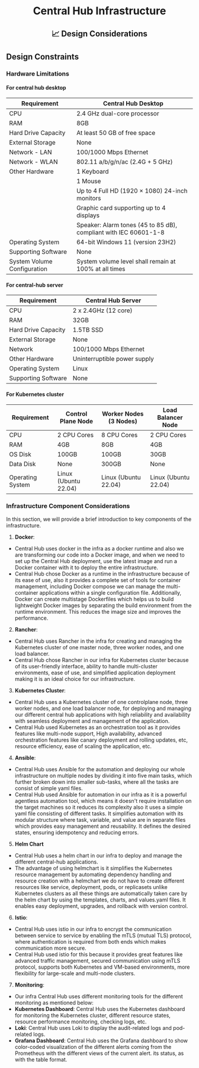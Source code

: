 <div align="center">
<h1>Central Hub Infrastructure</h1>
<h2> 📈 Design Considerations </h2>
</div>

## Design Constraints

### Hardware Limitations

#### **For central hub desktop**

| Requirement  | Central Hub Desktop |
| ------------- | ------------- |
| CPU  | 2.4 GHz dual-core processor  |
| RAM  | 8GB  |
| Hard Drive Capacity  | At least 50 GB of free space |
| External Storage  | None  |
| Network - LAN | 100/1000 Mbps Ethernet  |
| Network - WLAN | 802.11 a/b/g/n/ac (2.4G + 5 GHz)  |
| Other Hardware  | 1 Keyboard  |
|| 1 Mouse  |
|| Up to 4 Full HD (1920 × 1080) 24-inch monitors |
|| Graphic card supporting up to 4 displays |
|| Speaker: Alarm tones (45 to 85 dB), compliant with IEC 60601-1-8 |
| Operating System  | 64-bit Windows 11 (version 23H2)  |
| Supporting Software  | None  |
| System Volume Configuration	| System volume level shall remain at 100% at all times |

#### **For central-hub server**

| Requirement  | Central Hub Server |
| ------------- | ------------- |
| CPU  | 2 x 2.4GHz (12 core)  |
| RAM  | 32GB  |
| Hard Drive Capacity  | 1.5TB SSD  |
| External Storage  | None  |
| Network  | 100/1000 Mbps Ethernet  |
| Other Hardware  | Uninterruptible power supply  |
| Operating System  | Linux  |
| Supporting Software  | None  |

#### **For Kubernetes cluster**

| Requirement  | Control Plane Node | Worker Nodes (3 Nodes) | Load Balancer Node |
| ------------- | ------------- | ------------- | ------------- |
| CPU  | 2 CPU Cores  | 8 CPU Cores  | 2 CPU Cores  |
| RAM  | 4GB  | 8GB  | 4GB  |
| OS Disk  | 100GB  | 100GB  | 30GB  |
| Data Disk  | None  | 300GB | None |
| Operating System  | Linux (Ubuntu 22.04) | Linux (Ubuntu 22.04)| Linux (Ubuntu 22.04)|

### Infrastructure Component Considerations

In this section, we will provide a brief introduction to key components of the infrastructure.

1. **Docker**:
- Central Hub uses docker in the infra as a docker runtime and also we are transforming our code into a Docker image, and when we need to set up the Central Hub deployment, use the latest image 
  and run a Docker container with it to deploy the entire infrastructure.
- Central Hub chose Docker as a runtime in the infrastructure because of its ease of use, also it provides a complete set of tools for container management, including Docker compose we can manage the 
  multi-container applications within a single configuration file. Additionally, Docker can create multistage Dockerfiles which helps us to build lightweight Docker images by separating the build environment 
  from the runtime environment. This reduces the image size and improves the performance.


2. **Rancher**:
- Central Hub uses Rancher in the infra for creating and managing the Kubernetes cluster of one master node, three worker nodes, and one load balancer.
- Central Hub chose Rancher in our infra for Kubernetes cluster because of its user-friendly interface, ability to handle multi-cluster environments, ease of use, and simplified application deployment making 
  it is an ideal choice for our infrastructure.


3. **Kubernetes Cluster**:
- Central Hub uses a Kubernetes cluster of one controlplane node, three worker nodes, and one load balancer node, for deploying and managing our different central hub applications with high reliability and 
  availability    with seamless deployment and management of the application.
- Central Hub used Kubernetes as an orchestration tool as it provides features like multi-node support, High availability, advanced orchestration features like canary deployment and rolling updates, etc, 
  resource efficiency, ease of scaling the application, etc.


4. **Ansible**:
- Central Hub uses Ansible for the automation and deploying our whole infrastructure on multiple nodes by dividing it into five main tasks, which further broken down into smaller sub-tasks, where all the tasks 
  are consist of simple yaml files.
- Central Hub used Ansible for automation in our infra as it is a powerful agentless automation tool, which means it doesn't require installation on the target machines so it reduces its complexity also it uses 
  a simple yaml file consisting of different tasks. It simplifies automation with its modular structure where task, variable, and value are in separate files which provides easy management and reusability. It 
  defines the desired states, ensuring idempotency and reducing errors.


5. **Helm Chart**
- Central Hub uses a helm chart in our infra to deploy and manage the different central-hub applications.
- The advantage of using helmchart is it simplifies the Kubernetes resource management by automating dependency handling and resource creation with a helmchart we do not have to create different resources like 
  service, deployment, pods, or replicasets unlike Kubernetes clusters as all these things are automatically taken care by the helm chart by using the templates, charts, and values.yaml files. It enables easy 
  deployment, upgrades, and rollback with version control.


6. **Istio**:
- Central Hub uses istio in our infra to encrypt the communication between service to service by enabling the mTLS (mutual TLS) protocol, where authentication is required from both ends which makes 
  communication more secure.
- Central Hub used istio for this because it provides great features like advanced traffic management, secured communication using mTLS protocol, supports both Kubernetes and VM-based environments, more 
  flexibility for large-scale and multi-node clusters.


7. **Monitoring**:
- Our infra Central Hub uses different monitoring tools for the different monitoring as mentioned below:
- **Kubernetes Dashboard**: Central Hub uses the Kubernetes dashboard for monitoring the Kubernetes cluster, different resource states, resource performance monitoring, checking logs, etc.
- **Loki**: Central Hub uses Loki to display the audit-related logs and pod-related logs.
- **Grafana Dashboard**: Central Hub uses the Grafana dashboard to show color-coded visualization of the different alerts coming from the Prometheus with the different views of the current alert. its status, as 
   with the table format.
